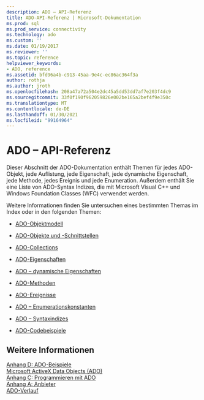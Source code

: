 ```yaml
---
description: ADO – API-Referenz
title: ADO-API-Referenz | Microsoft-Dokumentation
ms.prod: sql
ms.prod_service: connectivity
ms.technology: ado
ms.custom: ''
ms.date: 01/19/2017
ms.reviewer: ''
ms.topic: reference
helpviewer_keywords:
- ADO, reference
ms.assetid: bfd96a4b-c913-45aa-9e4c-ec86ac364f3a
author: rothja
ms.author: jroth
ms.openlocfilehash: 208a47a72a504e2dc45a5dd53dd7af7e203f4dc9
ms.sourcegitcommit: 33f0f190f962059826e002be165a2bef4f9e350c
ms.translationtype: MT
ms.contentlocale: de-DE
ms.lasthandoff: 01/30/2021
ms.locfileid: "99164964"
---
```

# <a name="ado-api-reference"></a>ADO – API-Referenz
Dieser Abschnitt der ADO-Dokumentation enthält Themen für jedes ADO-Objekt, jede Auflistung, jede Eigenschaft, jede dynamische Eigenschaft, jede Methode, jedes Ereignis und jede Enumeration. Außerdem enthält Sie eine Liste von ADO-Syntax Indizes, die mit Microsoft Visual C++ und Windows Foundation Classes (WFC) verwendet werden.  
  
 Weitere Informationen finden Sie untersuchen eines bestimmten Themas im Index oder in den folgenden Themen:  
  
-   [ADO-Objektmodell](./ado-object-model.md)  
  
-   [ADO-Objekte und -Schnittstellen](./ado-objects-and-interfaces.md)  
  
-   [ADO-Collections](./ado-collections.md)  
  
-   [ADO-Eigenschaften](./ado-properties.md)  
  
-   [ADO – dynamische Eigenschaften](./ado-dynamic-properties.md)  
  
-   [ADO-Methoden](./ado-methods.md)  
  
-   [ADO-Ereignisse](./ado-events.md)  
  
-   [ADO – Enumerationskonstanten](./ado-enumerated-constants.md)  
  
-   [ADO – Syntaxindizes](./ado-syntax-indexes.md)  
  
-   [ADO-Codebeispiele](./ado-code-examples.md)  
  
## <a name="see-also"></a>Weitere Informationen  
 [Anhang D: ADO-Beispiele](../../guide/appendixes/appendix-d-ado-samples.md)   
 [Microsoft ActiveX Data Objects (ADO)](../../microsoft-activex-data-objects-ado.md)   
 [Anhang C: Programmieren mit ADO](../../guide/appendixes/appendix-c-programming-with-ado.md)   
 [Anhang A: Anbieter](../../guide/appendixes/appendix-a-providers.md)   
 [ADO-Verlauf](../../guide/ado-history.md)